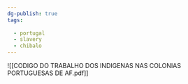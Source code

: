 ```yaml
---
dg-publish: true
tags:
  
  - portugal
  - slavery
  - chibalo
---
```

![[CODIGO DO TRABALHO DOS INDIGENAS NAS COLONIAS PORTUGUESAS DE AF.pdf]]